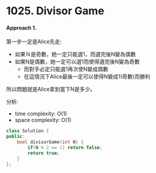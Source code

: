 # 1025. Divisor Game
#### Approach 1.
第一步一定是Alice先走:
- 如果Ｎ是奇數，她一定只能選1，而選完後N變為偶數
- 如果N是偶數，她一定可以選1而使得選完後N變為奇數
  - 而對手必定只能選1再次使N變成偶數
  - 在這情況下Alice最後一定可以使得N變成1(奇數)而勝利
  
所以問題就是Alice拿到當下N是多少。

分析:
- time complexity: O(1)
- space complexity: O(1)
```c++
class Solution {
public:
    bool divisorGame(int N) {
        if(N % 2 == 1) return false;
        return true;
    }
};
```
